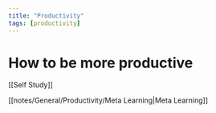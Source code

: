 ```yaml
---
title: "Productivity"
tags: [productivity]
---
```


# How to be more productive


[[Self Study]]

[[notes/General/Productivity/Meta Learning|Meta Learning]]
